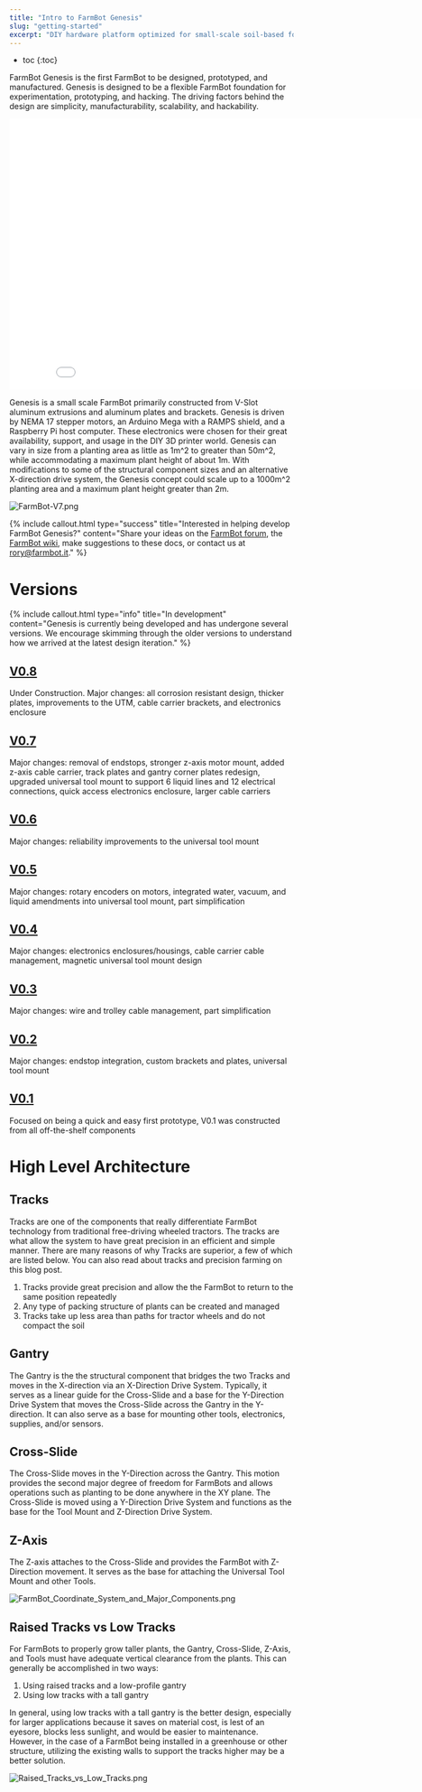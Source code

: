 ```yaml
---
title: "Intro to FarmBot Genesis"
slug: "getting-started"
excerpt: "DIY hardware platform optimized for small-scale soil-based food production"
---
```


* toc
{:toc}

FarmBot Genesis is the first FarmBot to be designed, prototyped, and manufactured. Genesis is designed to be a flexible FarmBot foundation for experimentation, prototyping, and hacking. The driving factors behind the design are simplicity, manufacturability, scalability, and hackability.

<iframe class="embedly-embed" src="//cdn.embedly.com/widgets/media.html?src=https%3A%2F%2Fwww.youtube.com%2Fembed%2FiLqrt6eh2Ao%3Ffeature%3Doembed&url=https%3A%2F%2Fwww.youtube.com%2Fwatch%3Fv%3DiLqrt6eh2Ao&image=https%3A%2F%2Fi.ytimg.com%2Fvi%2FiLqrt6eh2Ao%2Fhqdefault.jpg&key=02466f963b9b4bb8845a05b53d3235d7&type=text%2Fhtml&schema=youtube" width="854" height="480" scrolling="no" frameborder="0" allowfullscreen></iframe>

Genesis is a small scale FarmBot primarily constructed from V-Slot aluminum extrusions and aluminum plates and brackets. Genesis is driven by NEMA 17 stepper motors, an Arduino Mega with a RAMPS shield, and a Raspberry Pi host computer. These electronics were chosen for their great availability, support, and usage in the DIY 3D printer world. Genesis can vary in size from a planting area as little as 1m^2 to greater than 50m^2, while accommodating a maximum plant height of about 1m. With modifications to some of the structural component sizes and an alternative X-direction drive system, the Genesis concept could scale up to a 1000m^2 planting area and a maximum plant height greater than 2m.

![FarmBot-V7.png](V7.png)



{%
include callout.html
type="success"
title="Interested in helping develop FarmBot Genesis?"
content="Share your ideas on the [FarmBot forum](http://forum.farmbot.cc), the [FarmBot wiki](http://wiki.farmbot.cc), make suggestions to these docs, or contact us at rory@farmbot.it."
%}



# Versions



{%
include callout.html
type="info"
title="In development"
content="Genesis is currently being developed and has undergone several versions. We encourage skimming through the older versions to understand how we arrived at the latest design iteration."
%}

## [V0.8](https://genesis.farm.bot/v0.8)
Under Construction. Major changes: all corrosion resistant design, thicker plates, improvements to the UTM, cable carrier brackets, and electronics enclosure
## [V0.7](https://genesis.farm.bot/v0.7)
Major changes: removal of endstops, stronger z-axis motor mount, added z-axis cable carrier, track plates and gantry corner plates redesign, upgraded universal tool mount to support 6 liquid lines and 12 electrical connections, quick access electronics enclosure, larger cable carriers
## [V0.6](https://genesis.farm.bot/v0.6)
Major changes: reliability improvements to the universal tool mount
## [V0.5](https://genesis.farm.bot/v0.5)
Major changes: rotary encoders on motors, integrated water, vacuum, and liquid amendments into universal tool mount, part simplification
## [V0.4](https://genesis.farm.bot/v0.4)
Major changes: electronics enclosures/housings, cable carrier cable management, magnetic universal tool mount design
## [V0.3](https://genesis.farm.bot/v0.3)
Major changes: wire and trolley cable management, part simplification
## [V0.2](https://genesis.farm.bot/v0.2)
Major changes: endstop integration, custom brackets and plates, universal tool mount
## [V0.1](https://genesis.farm.bot/v0.1)
Focused on being a quick and easy first prototype, V0.1 was constructed from all off-the-shelf components

# High Level Architecture

## Tracks
Tracks are one of the components that really differentiate FarmBot technology from traditional free-driving wheeled tractors. The tracks are what allow the system to have great precision in an efficient and simple manner. There are many reasons of why Tracks are superior, a few of which are listed below. You can also read about tracks and precision farming on this blog post.
1. Tracks provide great precision and allow the the FarmBot to return to the same position repeatedly
2. Any type of packing structure of plants can be created and managed
3. Tracks take up less area than paths for tractor wheels and do not compact the soil

## Gantry
The Gantry is the the structural component that bridges the two Tracks and moves in the X-direction via an X-Direction Drive System. Typically, it serves as a linear guide for the Cross-Slide and a base for the Y-Direction Drive System that moves the Cross-Slide across the Gantry in the Y-direction. It can also serve as a base for mounting other tools, electronics, supplies, and/or sensors.

## Cross-Slide
The Cross-Slide moves in the Y-Direction across the Gantry. This motion provides the second major degree of freedom for FarmBots and allows operations such as planting to be done anywhere in the XY plane. The Cross-Slide is moved using a Y-Direction Drive System and functions as the base for the Tool Mount and Z-Direction Drive System.

## Z-Axis
The Z-axis attaches to the Cross-Slide and provides the FarmBot with Z-Direction movement. It serves as the base for attaching the Universal Tool Mount and other Tools.

![FarmBot_Coordinate_System_and_Major_Components.png](FarmBot_Coordinate_System_and_Major_Components.png)

## Raised Tracks vs Low Tracks
For FarmBots to properly grow taller plants, the Gantry, Cross-Slide, Z-Axis, and Tools must have adequate vertical clearance from the plants. This can generally be accomplished in two ways:

1. Using raised tracks and a low-profile gantry
2. Using low tracks with a tall gantry

In general, using low tracks with a tall gantry is the better design, especially for larger applications because it saves on material cost, is lest of an eyesore, blocks less sunlight, and would be easier to maintenance. However, in the case of a FarmBot being installed in a greenhouse or other structure, utilizing the existing walls to support the tracks higher may be a better solution.

![Raised_Tracks_vs_Low_Tracks.png](Raised_Tracks_vs_Low_Tracks.png)

